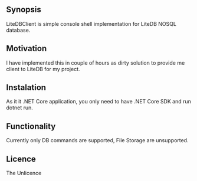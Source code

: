 ## Synopsis
LiteDBClient is simple console shell implementation for LiteDB NOSQL database. 

## Motivation
I have implemented this in couple of hours as dirty solution to provide me client to LiteDB for my project.

## Instalation
As it it .NET Core application, you only need to have .NET Core SDK and run dotnet run.

## Functionality
Currently only DB commands are supported, File Storage are unsupported.

## Licence
The Unlicence
